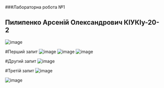  ###Лабораторна робота №1
 ## Пилипенко Арсеній Олександрович КІУКІу-20-2

![image](https://user-images.githubusercontent.com/43606985/167447749-e6d48a30-9ba6-44ba-995b-05bfcad1c297.png)



#Перший запит
![image](https://user-images.githubusercontent.com/43606985/166812633-8fc8ad36-56c3-4035-91ed-d1273cfc66ed.png)
![image](https://user-images.githubusercontent.com/43606985/166813504-6a8c0711-f705-4bb2-8f12-1a790b9661f3.png)
![image](https://user-images.githubusercontent.com/43606985/166813648-5a9b4068-f2e0-46b7-a7f3-0c95711c8a77.png)


#Другий запит
![image](https://user-images.githubusercontent.com/43606985/166812852-97eb22ce-6155-4dfc-b4d5-4f8566cdceae.png)

#Третій запит
![image](https://user-images.githubusercontent.com/43606985/166812936-c5da713f-4c4b-4774-a6bd-63e5cf47b003.png)


![image](https://user-images.githubusercontent.com/43606985/166813110-cfb2d364-2151-486d-9f92-d5cc40659066.png)


